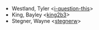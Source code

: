 - Westland, Tyler <[i-question-this](https://github.com/i-question-this)>
- King, Bayley <[king2b3](https://github.com/king2b3)>
- Stegner, Wayne <[stegnerw](https://github.com/stegnerw)>
